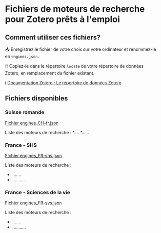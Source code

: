 # Fichiers de moteurs de recherche pour Zotero prêts à l'emploi

## Comment utiliser ces fichiers?

:inbox_tray:  Enregistrez le fichier de votre choix sur votre ordinateur et renommez-le en `engines.json`.

:computer_mouse:  Copiez-le dans le répertoire `locate` de votre répertoire de données Zotero, en remplacement du fichier existant.

:information_source: [Documentation Zotero : Le répertoire de données Zotero](https://www.zotero.org/support/zotero_data)


## Fichiers disponibles

### Suisse romande

[Fichier engines_CH-fr.json](https://github.com/zfrancophone/zfrancophone-blog/tree/master/2019-05-moteurs/engines_CH-fr.json)

Liste des moteurs de recherche :
*....
*......

### France - SHS

[Fichier engines_FR-shs.json](https://github.com/zfrancophone/zfrancophone-blog/tree/master/2019-05-moteurs/engines_FR-shs.json)

Liste des moteurs de recherche :
* .......
* ...........

### France - Sciences de la vie

[Fichier engines_FR-svs.json](https://github.com/zfrancophone/zfrancophone-blog/tree/master/2019-05-moteurs/engines_FR-svs.json)

Liste des moteurs de recherche :
* .......
* ...........
